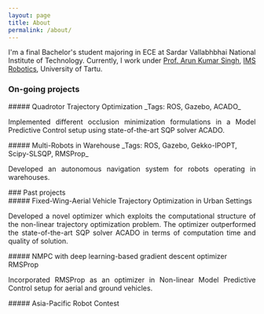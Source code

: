 ```yaml
---
layout: page
title: About
permalink: /about/
---
```

<p align="justify">
I'm a final Bachelor's student majoring in ECE at Sardar Vallabhbhai National Institute of Technology. Currently, I work under <a href="https://scholar.google.co.in/citations?user=0zgDoIEAAAAJ&hl=en">Prof. Arun Kumar Singh</a>, <a href="https://ims.ut.ee/Roboticsa">IMS Robotics</a>, University of Tartu.
</p>	

### On-going projects
<div class="divider"></div>  
##### Quadrotor Trajectory Optimization  
_Tags: ROS, Gazebo, ACADO_    
<p align="justify">
Implemented different occlusion minimization formulations in a Model Predictive Control setup using state-of-the-art SQP solver ACADO. 
</p>
<div class="divider"></div>  
##### Multi-Robots in Warehouse
_Tags: ROS, Gazebo, Gekko-IPOPT, Scipy-SLSQP, RMSProp_
<p align="justify">
Developed an autonomous navigation system for robots operating in warehouses. 
</p>
<div class="divider"></div>  
### Past projects   
<div class="divider"></div>  
##### Fixed-Wing-Aerial Vehicle Trajectory Optimization in Urban Settings  
<p align="justify">
Developed a novel optimizer which exploits the computational structure of the non-linear trajectory optimization problem. The optimizer outperformed the state-of-the-art SQP solver ACADO in terms of computation time and quality of solution.  
</p>  
<div class="divider"></div>  
##### NMPC with deep learning-based gradient descent optimizer RMSProp   
<p align="justify">
Incorporated RMSProp as an optimizer in Non-linear Model Predictive Control setup for aerial and ground vehicles. 
</p>
<div class="divider"></div>  
##### Asia-Pacific Robot Contest     
<p align="justify">
</p>
<div class="divider"></div>
